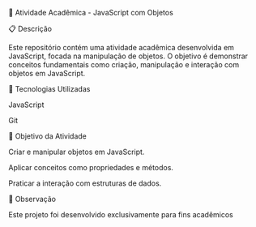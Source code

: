 📌 Atividade Acadêmica - JavaScript com Objetos

📋 Descrição

Este repositório contém uma atividade acadêmica desenvolvida em JavaScript, focada na manipulação de objetos. O objetivo é demonstrar conceitos fundamentais como criação, manipulação e interação com objetos em JavaScript.

🚀 Tecnologias Utilizadas

JavaScript

Git

📌 Objetivo da Atividade

Criar e manipular objetos em JavaScript.

Aplicar conceitos como propriedades e métodos.

Praticar a interação com estruturas de dados.

📝 Observação

Este projeto foi desenvolvido exclusivamente para fins acadêmicos
